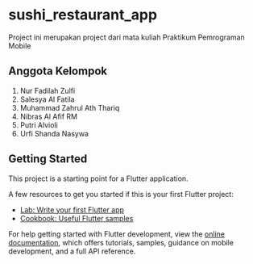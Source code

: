# sushi_restaurant_app

Project ini merupakan project dari mata kuliah Praktikum Pemrograman Mobile

## Anggota Kelompok
1. Nur Fadilah Zulfi
2. Salesya Al Fatila
3. Muhammad Zahrul Ath Thariq
4. Nibras Al Afif RM
5. Putri Alvioli
6. Urfi Shanda Nasywa

## Getting Started

This project is a starting point for a Flutter application.

A few resources to get you started if this is your first Flutter project:

- [Lab: Write your first Flutter app](https://docs.flutter.dev/get-started/codelab)
- [Cookbook: Useful Flutter samples](https://docs.flutter.dev/cookbook)

For help getting started with Flutter development, view the
[online documentation](https://docs.flutter.dev/), which offers tutorials,
samples, guidance on mobile development, and a full API reference.
